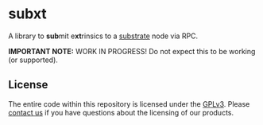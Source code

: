 # subxt

A library to **sub**mit e**xt**rinsics to a [substrate](https://github.com/paritytech/substrate) node via RPC.

**IMPORTANT NOTE:** WORK IN PROGRESS! Do not expect this to be working (or supported).

## License

The entire code within this repository is licensed under the [GPLv3](LICENSE). Please [contact us](https://www.parity.io/contact/) if you have questions about the licensing of our products.
